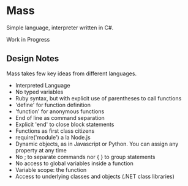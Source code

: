 # Mass

Simple language, interpreter written in C#.

Work in Progress

## Design Notes

Mass takes few key ideas from different languages.

- Interpreted Language
- No typed variables
- Ruby syntax, but with explicit use of parentheses to call functions
- 'define' for function definition
- 'function' for anonymous functions
- End of line as command separation
- Explicit 'end' to close block statements
- Functions as first class citizens
- require('module') a la Node.js
- Dynamic objects, as in Javascript or Python. You can assign any property at any time
- No ; to separate commands nor { } to group statements
- No access to global variables inside a function
- Variable scope: the function
- Access to underlying classes and objects (.NET class libraries)
